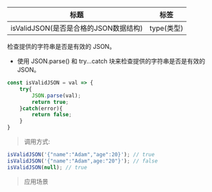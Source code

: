 |  标题   | 标签  |
|  ----  | ----  |
| isValidJSON(是否是合格的JSON数据结构) | type(类型) |

检查提供的字符串是否是有效的 JSON。

* 使用 JSON.parse() 和 try...catch 块来检查提供的字符串是否是有效的 JSON。

```js
const isValidJSON = val => {
    try{
        JSON.parse(val);
        return true;
    }catch(error){
        return false;
    }
}
```

> 调用方式:

```js
isValidJSON('{"name":"Adam","age":20}'); // true
isValidJSON('{"name":"Adam",age:"20"}'); // false
isValidJSON(null); // true
```

> 应用场景
